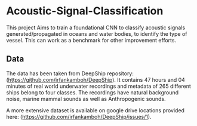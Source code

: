 # Acoustic-Signal-Classification
This project Aims to train a foundational CNN to classify acoustic signals generated/propagated in oceans and water bodies, to identify the type of vessel. This can work as a benchmark for other improvement efforts.

## Data
The data has been taken from DeepShip repository: (https://github.com/irfankamboh/DeepShip). It contains 47 hours and 04 minutes of real world underwater recordings and metadata of 265 different ships belong
to four classes. The recordings have natural background noise, marine mammal sounds as well as Anthropogenic sounds.

A more extensive dataset is available on google drive locations provided here: (https://github.com/irfankamboh/DeepShip/issues/1). 

